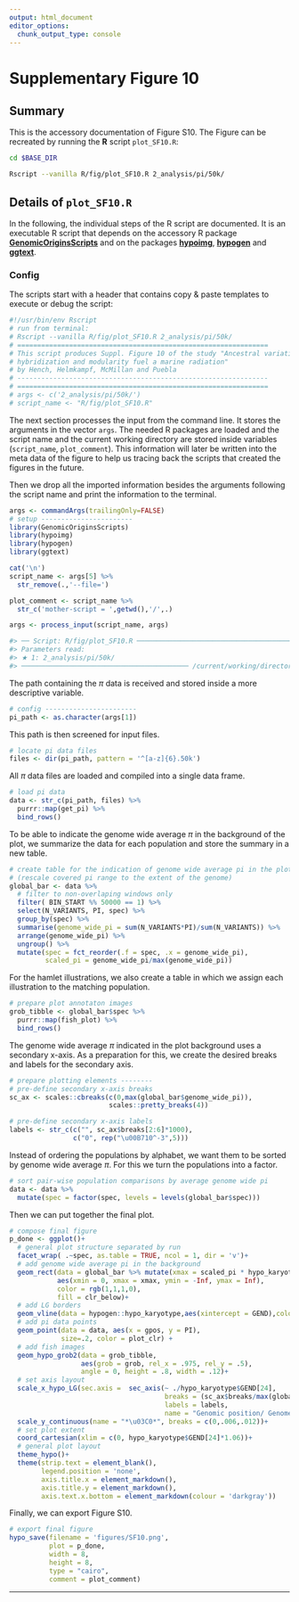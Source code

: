 ```yaml
---
output: html_document
editor_options:
  chunk_output_type: console
---
```

# Supplementary Figure 10



## Summary

This is the accessory documentation of Figure S10.
The Figure can be recreated by running the **R** script `plot_SF10.R`:

```sh
cd $BASE_DIR

Rscript --vanilla R/fig/plot_SF10.R 2_analysis/pi/50k/

```

## Details of `plot_SF10.R`

In the following, the individual steps of the R script are documented.
It is an executable R script that depends on the accessory R package [**GenomicOriginsScripts**](https://k-hench.github.io/GenomicOriginsScripts) and on the packages [**hypoimg**](https://k-hench.github.io/hypoimg), [**hypogen**](https://k-hench.github.io/hypogen) and [**ggtext**](https://wilkelab.org/ggtext/).

### Config

The scripts start with a header that contains copy & paste templates to execute or debug the script:


```r
#!/usr/bin/env Rscript
# run from terminal:
# Rscript --vanilla R/fig/plot_SF10.R 2_analysis/pi/50k/
# ===============================================================
# This script produces Suppl. Figure 10 of the study "Ancestral variation,
# hybridization and modularity fuel a marine radiation"
# by Hench, Helmkampf, McMillan and Puebla
# ---------------------------------------------------------------
# ===============================================================
# args <- c('2_analysis/pi/50k/')
# script_name <- "R/fig/plot_SF10.R"
```

The next section processes the input from the command line.
It stores the arguments in the vector `args`.
The needed R packages are loaded and the script name and the current working directory are stored inside variables (`script_name`, `plot_comment`).
This information will later be written into the meta data of the figure to help us tracing back the scripts that created the figures in the future.

Then we drop all the imported information besides the arguments following the script name and print the information to the terminal.


```r
args <- commandArgs(trailingOnly=FALSE)
# setup -----------------------
library(GenomicOriginsScripts)
library(hypoimg)
library(hypogen)
library(ggtext)

cat('\n')
script_name <- args[5] %>%
  str_remove(.,'--file=')

plot_comment <- script_name %>%
  str_c('mother-script = ',getwd(),'/',.)

args <- process_input(script_name, args)
```

```r
#> ── Script: R/fig/plot_SF10.R ────────────────────────────────────────────
#> Parameters read:
#> ★ 1: 2_analysis/pi/50k/
#> ────────────────────────────────────────── /current/working/directory ───
```

The path containing the $\pi$ data is received and stored inside a more descriptive variable.


```r
# config -----------------------
pi_path <- as.character(args[1])
```

This path is then screened for input files.


```r
# locate pi data files
files <- dir(pi_path, pattern = '^[a-z]{6}.50k')
```

All $\pi$ data files are loaded and compiled into a single data frame.


```r
# load pi data
data <- str_c(pi_path, files) %>%
  purrr::map(get_pi) %>%
  bind_rows()
```

To be able to indicate the genome wide average $\pi$ in the background of the plot, we summarize the data for each population and store the summary in a new table.



```r
# create table for the indication of genome wide average pi in the plot background
# (rescale covered pi range to the extent of the genome)
global_bar <- data %>%
  # filter to non-overlaping windows only
  filter( BIN_START %% 50000 == 1) %>%
  select(N_VARIANTS, PI, spec) %>%
  group_by(spec) %>%
  summarise(genome_wide_pi = sum(N_VARIANTS*PI)/sum(N_VARIANTS)) %>%
  arrange(genome_wide_pi) %>%
  ungroup() %>%
  mutate(spec = fct_reorder(.f = spec, .x = genome_wide_pi),
         scaled_pi = genome_wide_pi/max(genome_wide_pi))
```

For the hamlet illustrations, we also create a table in which we assign each illustration to the matching population.


```r
# prepare plot annotaton images
grob_tibble <- global_bar$spec %>%
  purrr::map(fish_plot) %>%
  bind_rows()
```

The genome wide average $\pi$ indicated in the plot background uses a secondary x-axis. 
As a preparation for this, we create the desired breaks and labels for the secondary axis.



```r
# prepare plotting elements --------
# pre-define secondary x-axis breaks
sc_ax <- scales::cbreaks(c(0,max(global_bar$genome_wide_pi)),
                         scales::pretty_breaks(4))

# pre-define secondary x-axis labels
labels <- str_c(c("", sc_ax$breaks[2:6]*1000),
                c("0", rep("\u00B710^-3",5)))
```


Instead of ordering the populations by alphabet, we want them to be sorted by genome wide average $\pi$.
For this we turn the populations into a factor.


```r
# sort pair-wise population comparisons by average genome wide pi
data <- data %>%
  mutate(spec = factor(spec, levels = levels(global_bar$spec)))
```

Then we can put together the final plot.


```r
# compose final figure
p_done <- ggplot()+
  # general plot structure separated by run
  facet_wrap( .~spec, as.table = TRUE, ncol = 1, dir = 'v')+
  # add genome wide average pi in the background
  geom_rect(data = global_bar %>% mutate(xmax = scaled_pi * hypo_karyotype$GEND[24]),
            aes(xmin = 0, xmax = xmax, ymin = -Inf, ymax = Inf),
            color = rgb(1,1,1,0),
            fill = clr_below)+
  # add LG borders
  geom_vline(data = hypogen::hypo_karyotype,aes(xintercept = GEND),color = hypo_clr_lg)+
  # add pi data points
  geom_point(data = data, aes(x = gpos, y = PI),
             size=.2, color = plot_clr) +
  # add fish images
  geom_hypo_grob2(data = grob_tibble,
                  aes(grob = grob, rel_x = .975, rel_y = .5),
                  angle = 0, height = .8, width = .12)+
  # set axis layout
  scale_x_hypo_LG(sec.axis =  sec_axis(~ ./hypo_karyotype$GEND[24],
                                       breaks = (sc_ax$breaks/max(global_bar$genome_wide_pi)),
                                       labels = labels,
                                       name = "Genomic position/ Genome wide *\u03C0*"))+
  scale_y_continuous(name = "*\u03C0*", breaks = c(0,.006,.012))+
  # set plot extent
  coord_cartesian(xlim = c(0, hypo_karyotype$GEND[24]*1.06))+
  # general plot layout
  theme_hypo()+
  theme(strip.text = element_blank(),
        legend.position = 'none',
        axis.title.x = element_markdown(),
        axis.title.y = element_markdown(),
        axis.text.x.bottom = element_markdown(colour = 'darkgray'))
```



Finally, we can export Figure S10.


```r
# export final figure
hypo_save(filename = 'figures/SF10.png',
          plot = p_done,
          width = 8,
          height = 8,
          type = "cairo",
          comment = plot_comment)
```

---
